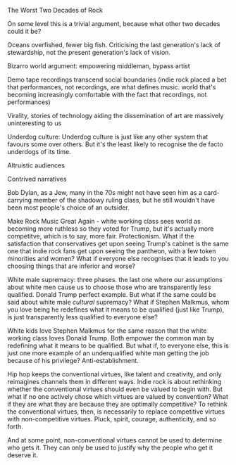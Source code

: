 The Worst Two Decades of Rock

On some level this is a trivial argument, because what other two decades could it be?

Oceans overfished, fewer big fish. Criticising the last generation's lack of stewardship, not the present generation's lack of vision.

Bizarro world argument: empowering middleman, bypass artist

Demo tape recordings transcend social boundaries (indie rock placed a bet that performances, not recordings, are what defines music. world that's becoming increasingly comfortable with the fact that recordings, not performances)

Virality, stories of technology aiding the dissemination of art are massively uninteresting to us

Underdog culture: Underdog culture is just like any other system that favours some over others. But it's the least likely to recognise the de facto underdogs of its time.


Altruistic audiences

Contrived narratives

Bob Dylan, as a Jew, many in the 70s might not have seen him as a card-carrying member of the shadowy ruling class, but he still wouldn't have been most people's choice of an outsider.

Make Rock Music Great Again - white working class sees world as becoming more ruthless so they voted for Trump, but it's actually more competitve, which is to say, more fair. Protectionism. What if the satisfaction that conservatives get upon seeing Trump's cabinet is the same one that indie rock fans get upon seeing the pantheon, with a few token minorities and women? What if everyone else recognises that it leads to you choosing things that are inferior and worse?

White male supremacy: three phases. the last one where our assumptions about white men cause us to choose those who are transparently less qualified. Donald Trump perfect example. But what if the same could be said about white male *cultural* supremacy? What if Stephen Malkmus, whom you love being he redefines what it means to be qualified (just like Trump), is just transparently less qualified to everyone else?

White kids love Stephen Malkmus for the same reason that the white working class loves Donald Trump. Both empower the common man by redefining what it means to be qualified. But what if, to everyone else, this is just one more example of an underqualified white man getting the job because of his privilege? Anti-establishment.


Hip hop keeps the conventional virtues, like talent and creativity, and only reimagines channels them in different ways. Indie rock is about rethinking whether the conventional virtues should even be valued to begin with. But what if no one actively chose which virtues are valued by convention? What if they are what they are because they are optimally competitive? To rethink the conventional virtues, then, is necessarily to replace competitive virtues with non-competitive virtues. Pluck, spirit, courage, authenticity, and so forth.


And at some point, non-conventional virtues cannot be used to determine who gets it. They can only be used to justify why the people who get it deserve it.
